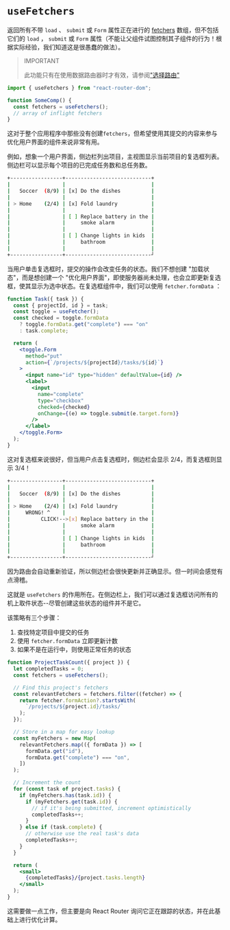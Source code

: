 # `useFetchers`

返回所有不带 `load` 、 `submit` 或 `Form` 属性正在进行的 [fetchers](https://reactrouter.com/en/main/hooks/use-fetcher) 数组，但不包括它们的 `load` ， `submit` 或 `Form` 属性（不能让父组件试图控制其子组件的行为！根据实际经验，我们知道这是很愚蠢的做法）。

> IMPORTANT
>
> 此功能只有在使用数据路由器时才有效，请参阅["选择路由"](https://reactrouter.com/en/main/routers/picking-a-router)

```jsx
import { useFetchers } from "react-router-dom";

function SomeComp() {
  const fetchers = useFetchers();
  // array of inflight fetchers
}
```

这对于整个应用程序中那些没有创建`fetchers`，但希望使用其提交的内容来参与优化用户界面的组件来说非常有用。

例如，想象一个用户界面，侧边栏列出项目，主视图显示当前项目的复选框列表。侧边栏可以显示每个项目的已完成任务数和总任务数。

```sh
+-----------------+----------------------------+
|                 |                            |
|   Soccer  (8/9) | [x] Do the dishes          |
|                 |                            |
| > Home    (2/4) | [x] Fold laundry           |
|                 |                            |
|                 | [ ] Replace battery in the |
|                 |     smoke alarm            |
|                 |                            |
|                 | [ ] Change lights in kids  |
|                 |     bathroom               |
|                 |                            |
+-----------------+----------------------------┘
```

当用户单击复选框时，提交的操作会改变任务的状态。我们不想创建 "加载状态"，而是想创建一个 "优化用户界面"，即使服务器尚未处理，也会立即更新复选框，使其显示为选中状态。在复选框组件中，我们可以使用 `fetcher.formData` ：

```jsx
function Task({ task }) {
  const { projectId, id } = task;
  const toggle = useFetcher();
  const checked = toggle.formData
    ? toggle.formData.get("complete") === "on"
    : task.complete;

  return (
    <toggle.Form
      method="put"
      action={`/projects/${projectId}/tasks/${id}`}
    >
      <input name="id" type="hidden" defaultValue={id} />
      <label>
        <input
          name="complete"
          type="checkbox"
          checked={checked}
          onChange={(e) => toggle.submit(e.target.form)}
        />
      </label>
    </toggle.Form>
  );
}
```

这对复选框来说很好，但当用户点击复选框时，侧边栏会显示 2/4，而复选框则显示 3/4！

```sh
+-----------------+----------------------------+
|                 |                            |
|   Soccer  (8/9) | [x] Do the dishes          |
|                 |                            |
| > Home    (2/4) | [x] Fold laundry           |
|     WRONG! ^    |                            |
|          CLICK!-->[x] Replace battery in the |
|                 |     smoke alarm            |
|                 |                            |
|                 | [ ] Change lights in kids  |
|                 |     bathroom               |
|                 |                            |
+-----------------+----------------------------┘
```

因为路由会自动重新验证，所以侧边栏会很快更新并正确显示。但一时间会感觉有点滑稽。

这就是 `useFetchers` 的作用所在。在侧边栏上，我们可以通过复选框访问所有的机上取件状态--尽管创建这些状态的组件并不是它。

该策略有三个步骤：

1. 查找特定项目中提交的任务
2. 使用 `fetcher.formData` 立即更新计数
3. 如果不是在运行中，则使用正常任务的状态

```jsx
function ProjectTaskCount({ project }) {
  let completedTasks = 0;
  const fetchers = useFetchers();

  // Find this project's fetchers
  const relevantFetchers = fetchers.filter((fetcher) => {
    return fetcher.formAction?.startsWith(
      `/projects/${project.id}/tasks/`
    );
  });

  // Store in a map for easy lookup
  const myFetchers = new Map(
    relevantFetchers.map(({ formData }) => [
      formData.get("id"),
      formData.get("complete") === "on",
    ])
  );

  // Increment the count
  for (const task of project.tasks) {
    if (myFetchers.has(task.id)) {
      if (myFetchers.get(task.id)) {
        // if it's being submitted, increment optimistically
        completedTasks++;
      }
    } else if (task.complete) {
      // otherwise use the real task's data
      completedTasks++;
    }
  }

  return (
    <small>
      {completedTasks}/{project.tasks.length}
    </small>
  );
}
```

这需要做一点工作，但主要是向 React Router 询问它正在跟踪的状态，并在此基础上进行优化计算。
